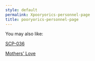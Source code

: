 ```yaml
---
style: default
permalink: Xpooryorics-personnel-page
title: pooryorics-personnel-page
---
```

You may also like:

[SCP-036](http://scp-wiki.net/scp-036)

[Mothers' Love](http://scp-wiki.net/mothers-love)

